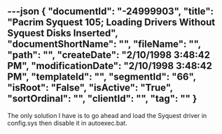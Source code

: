 ---json
{
  "documentId": "-24999903",
  "title": "Pacrim Syquest 105; Loading Drivers Without Syquest Disks Inserted",
  "documentShortName": "",
  "fileName": "",
  "path": "",
  "createDate": "2/10/1998 3:48:42 PM",
  "modificationDate": "2/10/1998 3:48:42 PM",
  "templateId": "",
  "segmentId": "66",
  "isRoot": "False",
  "isActive": "True",
  "sortOrdinal": "",
  "clientId": "",
  "tag": ""
}
---

The only solution I have is to go ahead and load the Syquest driver in config.sys then disable it in autoexec.bat.
